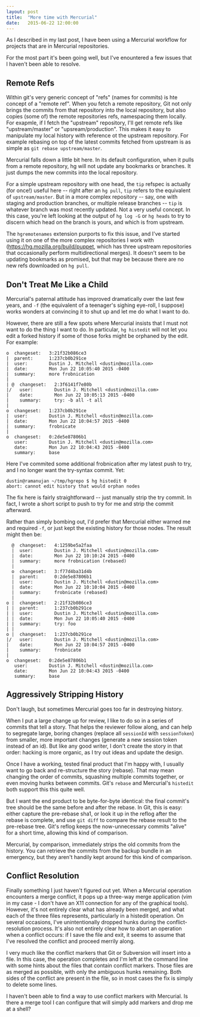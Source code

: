 ```yaml
---
layout: post
title:  "More time with Mercurial"
date:   2015-06-22 12:00:00
---
```


As I described in my last post, I have been using a Mercurial workflow for projects that are in Mercurial repositories.

For the most part it's been going well, but I've enountered a few issues that I haven't been able to resolve.

## Remote Refs

Within git's very generic concept of "refs" (names for commits) is hte concept of a "remote ref".
When you fetch a remote repository, Git not only brings the commits from that repository into the local repository, but also copies (some of) the remote repositories refs, namespacing them locally.
For exapmle, if I fetch the "upstream" repository, I'll get remote refs like "upstream/master" or "upsream/production".
This makes it easy to manipulate my local history with reference ot the upstream repository.
For example rebasing on top of the latest commits fetched from upstream is as simple as `git rebase upstream/master`.

Mercurial falls down a little bit here.
In its default configuration, when it pulls from a remote repository, hg will not update any bookmarks or branches.
It just dumps the new commits into the local repository.

For a simple upstream repository with one head, the `tip` refspec is actually (for once!) useful here -- right after an `hg pull`, `tip` refers to the equivalent of `upstream/master`.
But in a more complex repository -- say, one with staging and production branches, or multiple release branches -- `tip` is whatever branch was most recently updated.
Not a very useful concept.
In this case, you're left looking at the output of `hg log -G` or `hg heads` to try to discern which head on the branch is yours, and which is from upstream.

The `hgremotenames` extension purports to fix this issue, and I've started using it on one of the more complex repositories I work with (https://hg.mozilla.org/build/puppet, which has three upstream repositories that occasionally perform multidirectional merges).
It doesn't seem to be updating bookmarks as promised, but that may be because there are no new refs downloaded on `hg pull`.

## Don't Treat Me Like a Child

Mercurial's paternal attitude has improved dramatically over the last few years, and `-f` (the equivalent of a teenager's sighing eye-roll, I suppose) works wonders at convincing it to shut up and let me do what I want to do.

However, there are still a few spots where Mercurial insists that I must not want to do the thing I want to do.
In particular, `hg histedit` will not let you edit a forked history if some of those forks might be orphaned by the edit.
For example:

    o  changeset:   3:21f32b086ce3
    |  parent:      1:237cb0b291ce
    |  user:        Dustin J. Mitchell <dustin@mozilla.com>
    |  date:        Mon Jun 22 10:05:40 2015 -0400
    |  summary:     more frobnication
    |
    | @  changeset:   2:3f6141f7e80b
    |/   user:        Dustin J. Mitchell <dustin@mozilla.com>
    |    date:        Mon Jun 22 10:05:13 2015 -0400
    |    summary:     try: -b all -t all
    |
    o  changeset:   1:237cb0b291ce
    |  user:        Dustin J. Mitchell <dustin@mozilla.com>
    |  date:        Mon Jun 22 10:04:57 2015 -0400
    |  summary:     frobnicate
    |
    o  changeset:   0:2de5e87806b1
       user:        Dustin J. Mitchell <dustin@mozilla.com>
       date:        Mon Jun 22 10:04:43 2015 -0400
       summary:     base

Here I've commited some additional frobnication after my latest push to try, and I no longer want the try-syntax commit.
Yet:

    dustin@ramanujan ~/tmp/hgrepo $ hg histedit 0
    abort: cannot edit history that would orphan nodes

The fix here is fairly straightforward -- just manually strip the try commit.
In fact, I wrote a short script to push to try for me and strip the commit afterward.

Rather than simply bombing out, I'd prefer that Mercurial either warned me and required `-f`, or just kept the existing history for those nodes.
The result might then be:

      @  changeset:   4:1259be5a2faa
      |  user:        Dustin J. Mitchell <dustin@mozilla.com>
      |  date:        Mon Jun 22 10:10:24 2015 -0400
      |  summary:     more frobnication (rebased)
      |
      o  changeset:   3:f77d4ba31d4b
      |  parent:      0:2de5e87806b1
      |  user:        Dustin J. Mitchell <dustin@mozilla.com>
      |  date:        Mon Jun 22 10:10:04 2015 -0400
      |  summary:     frobnicate (rebased)
      |
    o |  changeset:   2:21f32b086ce3
    | |  parent:      1:237cb0b291ce
    | |  user:        Dustin J. Mitchell <dustin@mozilla.com>
    | |  date:        Mon Jun 22 10:05:40 2015 -0400
    | |  summary:     try: foo
    | |
    o |  changeset:   1:237cb0b291ce
    |/   user:        Dustin J. Mitchell <dustin@mozilla.com>
    |    date:        Mon Jun 22 10:04:57 2015 -0400
    |    summary:     frobnicate
    |
    o  changeset:   0:2de5e87806b1
       user:        Dustin J. Mitchell <dustin@mozilla.com>
       date:        Mon Jun 22 10:04:43 2015 -0400
       summary:     base

## Aggressively Stripping History

Don't laugh, but sometimes Mercurial goes too far in destroying history.

When I put a large change up for review, I like to do so in a series of commits that tell a story.
That helps the reviewer follow along, and can help to segregate large, boring changes (replace all `sessionId` with `sessionToken`) from smaller, more important changes (generate a new session token instead of an id).
But like any good writer, I don't create the story in that order: hacking is more organic, as I try out ideas and update the design.

Once I have a working, tested final product that I'm happy with, I usually want to go back and re-structure the story (rebase).
That may mean changing the order of commits, squashing multiple commits together, or even moving hunks between commits.
Git's `rebase` and Mercurial's `histedit` both support this this quite well.

But I want the end product to be byte-for-byte identical: the final commit's tree should be the same before and after the rebase.
In Git, this is easy: either capture the pre-rebase sha1, or look it up in the reflog after the rebase is complete, and use `git diff` to compare the rebase result to the pre-rebase tree.
Git's reflog keeps the now-unnecessary commits "alive" for a short time, allowing this kind of comparison.

Mercurial, by comparison, immediately strips the old commits from the history.
You can retrieve the commits from the backup bundle in an emergency, but they aren't handily kept around for this kind of comparison.

## Conflict Resolution

Finally something I just haven't figured out yet.
When a Mercurial operation encounters a merge conflict, it pops up a three-way merge application (vim in my case - I don't have an X11 connection for any of the graphical tools).
However, it's not entirely clear what has already been merged, and what each of the three files represents, particularly in a histedit operation.
On several occasions, I've unintentionally dropped hunks during the conflict-resolution process.
It's also not entirely clear how to abort an operation when a conflict occurs: if I save the file and exit, it seems to assume that I've resolved the conflict and proceed merrily along.

I very much like the conflict markers that Git or Subversion will insert into a file.
In this case, the operation completes and I'm left at the command line with some hints about the files that contain conflict markers.
Those files are as merged as possible, with only the ambiguous hunks remaining.
Both sides of the conflict are present in the file, so in most cases the fix is simply to delete some lines.

I haven't been able to find a way to use conflict markers with Mercurial.
Is there a merge tool I can configure that will simply add markers and drop me at a shell?
